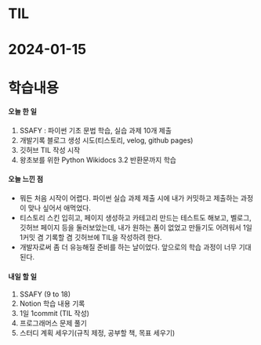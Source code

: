 # TIL 
# 2024-01-15

# 학습내용

#### 오늘 한 일
1. SSAFY : 파이썬 기초 문법 학습, 실습 과제 10개 제출
2. 개발기록 블로그 생성 시도(티스토리, velog, github pages)
3. 깃허브 TIL 작성 시작
4. 왕초보를 위한 Python Wikidocs 3.2 반환문까지 학습

#### 오늘 느낀 점
- 뭐든 처음 시작이 어렵다. 파이썬 실습 과제 제출 시에 내가 커밋하고 제출하는 과정이 맞나 싶어서 애먹었다.
- 티스토리 스킨 입히고, 페이지 생성하고 카테고리 만드는 테스트도 해보고, 벨로그, 깃허브 페이지 등을 둘러보았는데, 내가 원하는 폼이 없었고 만들기도 어려워서 1일 1커밋 겸 기록할 겸 깃허브에 TIL을 작성하려 한다.
- 개발자로써 좀 더 유능해질 준비를 하는 날이었다. 앞으로의 학습 과정이 너무 기대된다.

#### 내일 할 일
1. SSAFY (9 to 18)
2. Notion 학습 내용 기록
3. 1일 1commit (TIL 작성)
4. 프로그래머스 문제 풀기
5. 스터디 계획 세우기(규칙 제정, 공부할 책, 목표 세우기)

